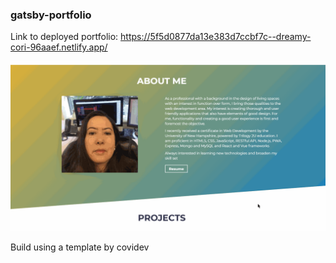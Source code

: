 ### gatsby-portfolio

Link to deployed portfolio: https://5f5d0877da13e383d7ccbf7c--dreamy-cori-96aaef.netlify.app/


![Alt text](src\images\portfolio.gif "Optional title")

Build using a template by covidev
